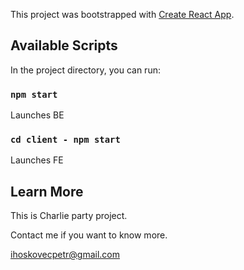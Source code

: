 This project was bootstrapped with [Create React App](https://github.com/facebook/create-react-app).

## Available Scripts

In the project directory, you can run:

### `npm start`

Launches BE

### `cd client - npm start`

Launches FE

## Learn More

This is Charlie party project. 

Contact me if you want to know more.

ihoskovecpetr@gmail.com

